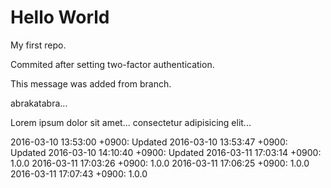 Hello World
===========

My first repo.

Commited after setting two-factor authentication.

This message was added from branch.

abrakatabra...

Lorem ipsum dolor sit amet...
consectetur adipisicing elit...


2016-03-10 13:53:00 +0900: Updated
2016-03-10 13:53:47 +0900: Updated
2016-03-10 14:10:40 +0900: Updated
2016-03-11 17:03:14 +0900: 1.0.0
2016-03-11 17:03:26 +0900: 1.0.0
2016-03-11 17:06:25 +0900: 1.0.0
2016-03-11 17:07:43 +0900: 1.0.0
